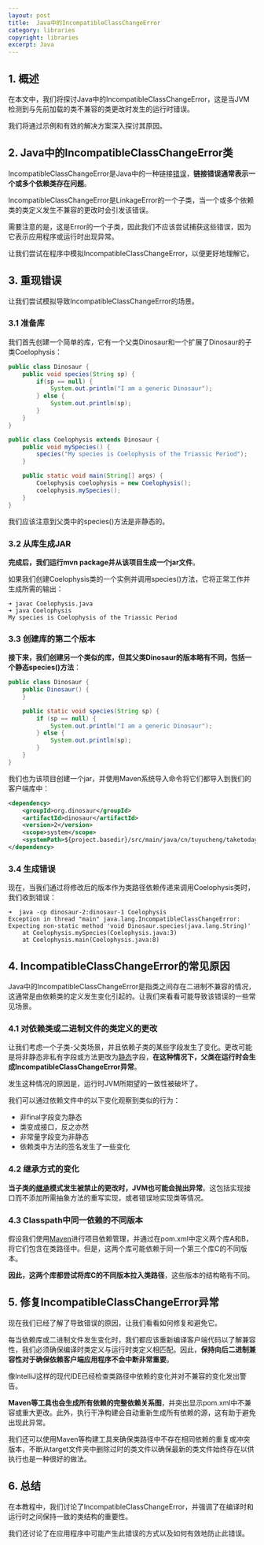 ```yaml
---
layout: post
title:  Java中的IncompatibleClassChangeError
category: libraries
copyright: libraries
excerpt: Java
---
```


## 1. 概述

在本文中，我们将探讨Java中的IncompatibleClassChangeError，这是当JVM检测到与先前加载的类不兼容的类更改时发生的运行时错误。

我们将通过示例和有效的解决方案深入探讨其原因。

## 2. Java中的IncompatibleClassChangeError类

IncompatibleClassChangeError是Java中的一种链接[错误](https://www.baeldung.com/java-errors-vs-exceptions)，**链接错误通常表示一个或多个依赖类存在问题**。

IncompatibleClassChangeError是LinkageError的一个子类，当一个或多个依赖类的类定义发生不兼容的更改时会引发该错误。

需要注意的是，这是Error的一个子类，因此我们不应该尝试捕获这些错误，因为它表示应用程序或运行时出现异常。

让我们尝试在程序中模拟IncompatibleClassChangeError，以便更好地理解它。

## 3. 重现错误

让我们尝试模拟导致IncompatibleClassChangeError的场景。

### 3.1 准备库

我们首先创建一个简单的库，它有一个父类Dinosaur和一个扩展了Dinosaur的子类Coelophysis：

```java
public class Dinosaur {
    public void species(String sp) {
        if(sp == null) {
            System.out.println("I am a generic Dinosaur");
        } else {
            System.out.println(sp);
        }
    }
}

public class Coelophysis extends Dinosaur {
    public void mySpecies() {
        species("My species is Coelophysis of the Triassic Period");
    }

    public static void main(String[] args) {
        Coelophysis coelophysis = new Coelophysis();
        coelophysis.mySpecies();
    }
}
```

我们应该注意到父类中的species()方法是非静态的。

### 3.2 从库生成JAR

**完成后，我们运行mvn package并从该项目生成一个jar文件**。

如果我们创建Coelophysis类的一个实例并调用species()方法，它将正常工作并生成所需的输出：

```text
➜ javac Coelophysis.java
➜ java Coelophysis
My species is Coelophysis of the Triassic Period
```

### 3.3 创建库的第二个版本

**接下来，我们创建另一个类似的库，但其父类Dinosaur的版本略有不同，包括一个静态species()方法**：

```java
public class Dinosaur {
    public Dinosaur() {
    }

    public static void species(String sp) {
        if (sp == null) {
            System.out.println("I am a generic Dinosaur");
        } else {
            System.out.println(sp);
        }
    }
}
```

我们也为该项目创建一个jar，并使用Maven系统导入命令将它们都导入到我们的客户端库中：

```xml
<dependency>
    <groupId>org.dinosaur</groupId>
    <artifactId>dinosaur</artifactId>
    <version>2</version>
    <scope>system</scope>
    <systemPath>${project.basedir}/src/main/java/cn/tuyucheng/taketoday/incompatibleclasschange/dinosaur-1.jar</systemPath>
</dependency>
```

### 3.4 生成错误

现在，当我们通过将修改后的版本作为类路径依赖传递来调用Coelophysis类时，我们收到错误：

```text
➜  java -cp dinosaur-2:dinosaur-1 Coelophysis
Exception in thread "main" java.lang.IncompatibleClassChangeError: Expecting non-static method 'void Dinosaur.species(java.lang.String)'
	at Coelophysis.mySpecies(Coelophysis.java:3)
	at Coelophysis.main(Coelophysis.java:8)
```

## 4. IncompatibleClassChangeError的常见原因

Java中的IncompatibleClassChangeError是指类之间存在二进制不兼容的情况，这通常是由依赖类的定义发生变化引起的。让我们来看看可能导致该错误的一些常见场景。

### 4.1 对依赖类或二进制文件的类定义的更改

让我们考虑一个子类-父类场景，并且依赖子类的某些字段发生了变化。更改可能是将非静态非私有字段或方法更改为[静态](https://www.baeldung.com/java-static)字段，**在这种情况下，父类在运行时会生成IncompatibleClassChangeError异常**。

发生这种情况的原因是，运行时JVM所期望的一致性被破坏了。

我们可以通过依赖文件中的以下变化观察到类似的行为：

- 非final字段变为静态
- 类变成接口，反之亦然
- 非常量字段变为非静态
- 依赖类中方法的签名发生了一些变化

### 4.2 继承方式的变化

**当子类的[继承](https://www.baeldung.com/java-inheritance)模式发生被禁止的更改时，JVM也可能会抛出异常**。这包括实现接口而不添加所需抽象方法的重写实现，或者错误地实现类等情况。

### 4.3 Classpath中同一依赖的不同版本

假设我们使用[Maven](https://www.baeldung.com/maven)进行项目依赖管理，并通过在pom.xml中定义两个库A和B，将它们包含在类路径中。但是，这两个库可能依赖于同一个第三个库C的不同版本。

**因此，这两个库都尝试将库C的不同版本拉入类路径**，这些版本的结构略有不同。

## 5. 修复IncompatibleClassChangeError异常

现在我们已经了解了导致错误的原因，让我们看看如何修复和避免它。

每当依赖库或二进制文件发生变化时，我们都应该重新编译客户端代码以了解兼容性，我们必须确保编译时类定义与运行时类定义相匹配。因此，**保持向后二进制兼容性对于确保依赖客户端应用程序不会中断非常重要**。

像IntelliJ这样的现代IDE已经检查类路径中依赖的变化并对不兼容的变化发出警告。

**Maven等工具也会生成所有依赖的完整依赖关系图**，并突出显示pom.xml中不兼容或重大更改。此外，执行干净构建会自动重新生成所有依赖的源，这有助于避免出现此异常。

我们还可以使用Maven等构建工具来确保类路径中不存在相同依赖的重复或冲突版本，不断从target文件夹中删除过时的类文件以确保最新的类文件始终存在以供执行也是一种很好的做法。

## 6. 总结

在本教程中，我们讨论了IncompatibleClassChangeError，并强调了在编译时和运行时之间保持一致的类结构的重要性。

我们还讨论了在应用程序中可能产生此错误的方式以及如何有效地防止此错误。